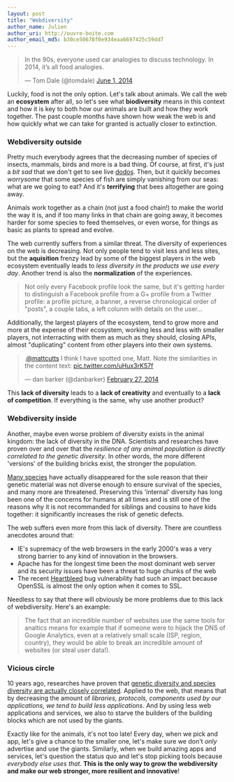 ```yaml
---
layout: post
title: "Webdiversity"
author_name: Julien
author_uri: http://ouvre-boite.com
author_email_md5: b30ce50678f0e934eaa6697425c59dd7
---
```



<blockquote class="twitter-tweet" lang="en"><p>In the 90s, everyone used car analogies to discuss technology. In 2014, it’s all food analogies.</p>&mdash; Tom Dale (@tomdale) <a href="https://twitter.com/tomdale/statuses/473080163513929728">June 1, 2014</a></blockquote>
<script async src="//platform.twitter.com/widgets.js" charset="utf-8"></script>

Luckily, food is not the only option. Let's talk about animals. We call the web an **ecosystem** after all, so let's see what **biodiversity** means in this context and how it is key to both how our animals are built and how they work together. The past couple months have shown how weak the web is and how quickly what we can take for granted is actually closer to extinction.

### Webdiversity outside

Pretty much everybody agrees that the decreasing number of species of insects, mammals, birds and more is a bad thing. Of course, at first, it's just a *bit sad* that we don't get to see live [dodos](https://en.wikipedia.org/wiki/Dodo). Then, but it quickly becomes *worrysome* that some species of fish are simply vanishing from our seas: what are we going to eat? And it's **terrifying** that bees altogether are going away.

Animals work together as a chain (not just a food chain!) to make the world the way it is, and if too many links in that chain are going away, it becomes harder for some species to feed themselves, or even worse, for things as basic as plants to spread and evolve.

The web currently suffers from a similar threat. The diversity of experiences on the web is decreasing. Not only people tend to visit less and less sites, but the **aquisition** frenzy lead by some of the biggest players in the web ecosystem eventually leads to *less diversity in the products we use every day*. Another trend is also the **normalization** of the experiences. 

> Not only every Facebook profile look the same, but it's getting harder to distinguish a Facebook profile from a G+ profile from a Twitter profile: a profile picture, a banner, a reverse chronological order of "posts", a couple tabs, a left colunm with details on the user...

Additionally, the largest players of the ecosystem, tend to grow more and more at the expense of their ecosystem, working less and less with smaller players, not interracting with them as much as they should, closing APIs, almost "duplicating" content from other players into their own systems. 

<blockquote class="twitter-tweet" lang="en"><p>.<a href="https://twitter.com/mattcutts">@mattcutts</a> I think I have spotted one, Matt. Note the similarities in the content text: <a href="http://t.co/uHux3rK57f">pic.twitter.com/uHux3rK57f</a></p>&mdash; dan barker (@danbarker) <a href="https://twitter.com/danbarker/statuses/439125570115223552">February 27, 2014</a></blockquote>
<script async src="//platform.twitter.com/widgets.js" charset="utf-8"></script>

This **lack of diversity** leads to a **lack of creativity** and eventually to a **lack of competition**. If everything is the same, why use another product?

### Webdiversity inside

Another, maybe even worse problem of diversity exists in the animal kingdom: the lack of diversity in the DNA. Scientists and researches have proven over and over that the *resilience of any animal population is directly correlated to the genetic diversity*. In other words, the more different 'versions' of the building bricks exist, the stronger the population. 

[Many species](http://www.sciencedaily.com/releases/2012/04/120418204931.htm) have actually disappeared for the sole reason that their genetic material was not diverse enough to ensure survival of the species, and many more are threatened. Preserving this 'internal' diversity has long been one of the concerns for humans at all times and is still one of the reasons why it is not recommanded for siblings and cousins to have kids together: it significantly increases the risk of genetic defects.

The web suffers even more from this lack of diversity. There are countless anecdotes around that:

* IE's supremacy of the web browsers in the early 2000's was a very strong barrier to any kind of innovation in the browsers.
* Apache has for the longest time been the most dominant web server and its security issues have been a threat to huge chunks of the web
* The recent [Heartbleed](http://heartbleed.com/) bug vulnerability had such an impact because OpenSSL is almost the only option when it comes to SSL.

Needless to say that there will obviously be more problems due to this lack of webdiversity. Here's an example:

> The fact that an incredible number of websites use the same tools for analtics means for example that if someone were to hijack the DNS of Google Analytics, even at a relatively small scale (ISP, region, country), they would be able to break an incredible amount of websites (or steal user data!).

### Vicious circle

10 years ago, researches have proven that [genetic diversity and species diversity are actually closely correlated](http://www.jstor.org/discover/10.2307/3055788?uid=3738016&uid=2&uid=4&sid=21104245270113). Applied to the web, that means that by decreasing the amount of *libraries, protocols, components used by our applications, we tend to build less applications*. And by using less web applications and services, we also to starve the builders of the building blocks which are not used by the giants. 

Exactly like for the animals, it's not too late! Every day, when we pick and app, let's give a chance to the smaller one, let's make sure we don't *only* advertise and use the giants. Similarly, when we build amazing apps and services, let's question the status quo and let's stop picking tools because *everybody else uses that*. **This is the only way to grow the webdiversity and make our web stronger, more resilient and innovative**!


